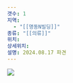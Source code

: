 ```yaml
---
갯수: 1
지역:
  - "[[명동N빌딩]]"
종류: "[[의류]]"
위치: 
상세위치: 
설명: 2024.08.17 파견
---
```

![](http://192.168.50.22/images/240817_IMG_0121.jpg)